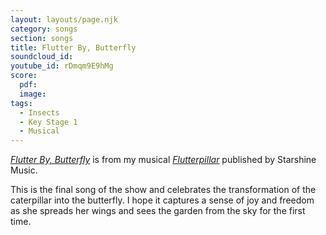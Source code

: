 ```yaml
---
layout: layouts/page.njk
category: songs
section: songs
title: Flutter By, Butterfly
soundcloud_id:
youtube_id: rDmqm9E9hMg
score:
  pdf:
  image:
tags:
  - Insects
  - Key Stage 1
  - Musical
---
```


[*Flutter By, Butterfly*](https://www.starshine.co.uk/flutterpillar) is from my musical [*Flutterpillar*](https://www.starshine.co.uk/flutterpillar) published by Starshine Music. 

This is the final song of the show and celebrates the transformation of the caterpillar into the butterfly. I hope it captures a sense of joy and freedom as she spreads her wings and sees the garden from the sky for the first time.
